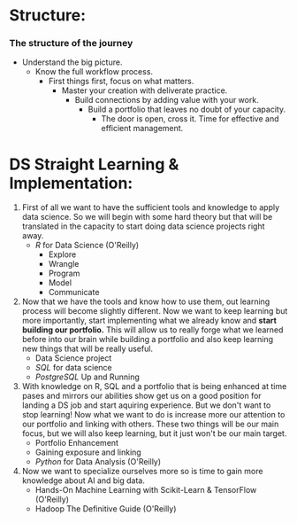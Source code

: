 
# Structure:
### The structure of the journey
* Understand the big picture.
  * Know the full workflow process.
    * First things first, focus on what matters.
      * Master your creation with deliverate practice.
        * Build connections by adding value with your work.
          * Build a portfolio that leaves no doubt of your capacity.
            * The door is open, cross it. Time for effective and efficient management.
# DS Straight Learning & Implementation:
1. First of all we want to have the sufficient tools and knowledge to apply data science. So we will begin with some hard theory but that will be translated in the capacity to start doing data science projects right away.
   * *R* for Data Science (O'Reilly)
     * Explore
     * Wrangle
     * Program
     * Model
     * Communicate
2. Now that we have the tools and know how to use them, out learning process will become slightly different. Now we want to keep learning but more importantly, start implementing what we already know and **start building our portfolio.** This will allow us to really forge what we learned before into our brain while building a portfolio and also keep learning new things that will be really useful.
   * Data Science project
   * *SQL* for data science
   * *PostgreSQL* Up and Running
3. With knowledge on R, SQL and a portfolio that is being enhanced at time pases and mirrors our abilities show get us on a good position for landing a DS job and start aquiring experience. But we don't want to stop learning! Now what we want to do is increase more our attention to our portfolio and linking with others. These two things will be our main focus, but we will also keep learning, but it just won't be our main target. 
   * Portfolio Enhancement
   * Gaining exposure and linking 
   * *Python* for Data Analysis (O'Reilly)
4. Now we want to specialize ourselves more so is time to gain more knowledge about AI and big data.
   * Hands-On Machine Learning with Scikit-Learn & TensorFlow (O'Reilly)
   * Hadoop The Definitive Guide (O'Reilly)
